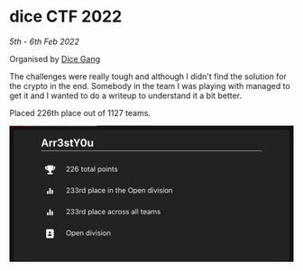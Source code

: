 # dice CTF 2022

<em>5th - 6th Feb 2022 </em>

Organised by [Dice Gang](https://dicega.ng/)

The challenges were really tough and although I didn't find the solution for the crypto in the end. Somebody in the team I was playing with managed to get it and I wanted to do a writeup to understand it a bit better.

Placed 226th place out of 1127 teams.

![score](./images/score.png)
